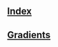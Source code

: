 ## [Index](https://github.com/IIKUYY/CSS/tree/main/index.md)
## [Gradients](https://github.com/IIKUYY/CSS/tree/main/Chapter11/Ch11.md)
